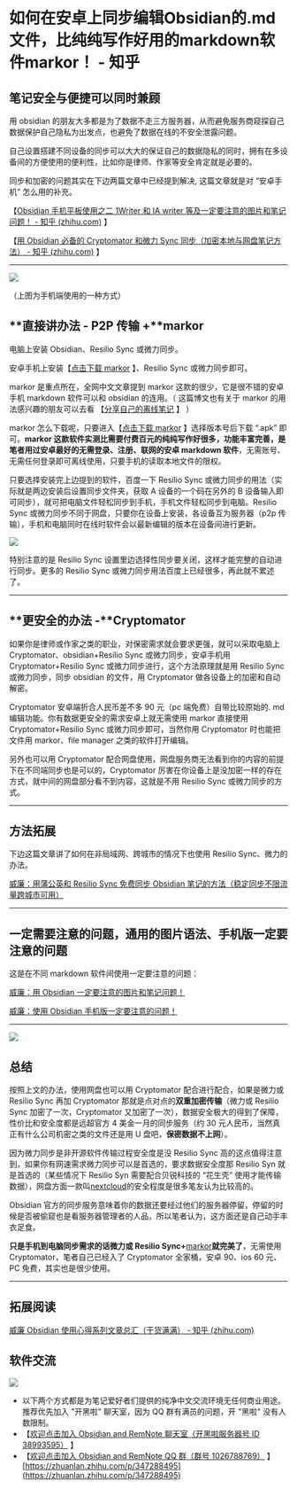 # 如何在安卓上同步编辑Obsidian的.md文件，比纯纯写作好用的markdown软件markor！ - 知乎
## 笔记安全与便捷可以同时兼顾

用 obsidian 的朋友大多都是为了数据不走三方服务器，从而避免服务商窥探自己数据保护自己隐私为出发点，也避免了数据在线的不安全泄露问题。

自己设置搭建不同设备的同步可以大大的保证自己的数据隐私的同时，拥有在多设备间的方便使用的便利性，比如你是律师、作家等安全肯定就是必要的。

同步和加密的问题其实在下边两篇文章中已经提到解决, 这篇文章就是对 “安卓手机” 怎么用的补充。

【[Obsidian 手机平板使用之二 1Writer 和 IA writer 等及一定要注意的图片和笔记问题！ - 知乎 (zhihu.com)](https://zhuanlan.zhihu.com/p/220081353) 】

【[用 Obsidian 必备的 Cryptomator 和微力 Sync 同步（加密本地与网盘笔记方法） - 知乎 (zhihu.com)](https://zhuanlan.zhihu.com/p/339981965) 】

* * *

![](https://pic1.zhimg.com/v2-9391f3a5663589c4e364c846d722e0d8_b.jpg)

（上图为手机端使用的一种方式）

## **直接讲办法 - P2P 传输 +**markor

电脑上安装 Obsidian、Resilio Sync 或微力同步。

安卓手机上安装【[点击下载 markor](https://link.zhihu.com/?target=https%3A//github.com/gsantner/markor/tags) 】、Resilio Sync 或微力同步即可。

markor 是重点所在，全网中文文章提到 markor 这款的很少，它是很不错的安卓手机 markdown 软件可以和 obsidian 的连用。（ 这篇博文也有关于 markor 的用法感兴趣的朋友可以去看 【[分享自己的离线笔记](https://link.zhihu.com/?target=https%3A//unee.wang/post/20200215note) 】 ）

markor 怎么下载呢，只要进入【[点击下载 markor](https://link.zhihu.com/?target=https%3A//github.com/gsantner/markor/tags) 】选择版本号后下载 “.apk” 即可。**markor 这款软件实测比需要付费百元的纯纯写作好很多，功能丰富完善，是笔者用过安卓最好的无需登录、注册、联网的安卓 markdown 软件**，无需账号、无需任何登录即可离线使用，只要手机的读取本地文件的限权。

只要选择安装完上边提到的软件，百度一下 Resilio Sync 或微力同步的用法（实际就是两边安装后设置同步文件夹，获取 A 设备的一个码在另外的 B 设备输入即可同步），就可把电脑文件轻松同步到手机，手机文件轻松同步到电脑。Resilio Sync 或微力同步不同于网盘，只要你在设备上安装，各设备互为服务器（p2p 传输），手机和电脑同时在线时软件会以最新编辑的版本在设备间进行更新。

![](https://pic1.zhimg.com/v2-a30588f6346e6027db2b21297a618540_b.jpg)

特别注意的是 Resilio Sync 设置里边选择性同步要关闭，这样才能完整的自动进行同步。更多的 Resilio Sync 或微力同步用法百度上已经很多，再此就不累述了。

* * *

## **更安全的办法 -**Cryptomator

如果你是律师或作家之类的职业，对保密需求就会要求更强，就可以采取电脑上 Cryptomator、obsidian+Resilio Sync 或微力同步，安卓手机用 Cryptomator+Resilio Sync 或微力同步进行，这个方法原理就是用 Resilio Sync 或微力同步，同步 obsidian 的文件，用 Cryptomator 做各设备上的加密和自动解密。

Cryptomator 安卓端折合人民币差不多 90 元（pc 端免费）自带比较原始的. md 编辑功能。你有数据更安全的需求安卓上就无需使用 markor 直接使用 Cryptomator+Resilio Sync 或微力同步即可，当然你用 Cryptomator 时也能把文件用 markor、file manager 之类的软件打开编辑。

另外也可以用 Cryptomator 配合网盘使用，网盘服务商无法看到你的内容的前提下在不同端同步也是可以的，Cryptomator 厉害在你设备上是没加密一样的存在方式，就中间的网盘部分看不到内容，这就是不用 Resilio Sync 或微力同步的方式。

* * *

## 方法拓展

下边这篇文章讲了如何在非局域网、跨城市的情况下也使用 Resilio Sync、微力的办法。

[威廉：用蒲公英和 Resilio Sync 免费同步 Obsidian 笔记的方法（稳定同步不限流量跨城市可用）](https://zhuanlan.zhihu.com/p/352128221)

* * *

## **一定需要注意的问题，通用的图片语法、手机版一定要注意的问题**

这是在不同 markdown 软件间使用一定要注意的问题：

[威廉：用 Obsidian 一定要注意的图片和笔记问题！](https://zhuanlan.zhihu.com/p/268309654)

[威廉：使用 Obsidian 手机版一定要注意的问题！](https://zhuanlan.zhihu.com/p/351859263)

* * *

![](https://pic3.zhimg.com/v2-6879d036a7c6f25a2f31c2a7ef23144e_b.jpg)

## **总结**

按照上文的办法，使用网盘也可以用 Cryptomator 配合进行配合，如果是微力或 Resilio Sync 再加 Cryptomator 那就是点对点的**双重加密传输**（微力或 Resilio Sync 加密了一次，Cryptomator 又加密了一次），数据安全极大的得到了保障，性价比和安全度都是远超官方 4 美金一月的同步服务（约 30 元人民币，当然真正有什么公司机密之类的文件还是用 U 盘吧，**保密数据不上网**）。

因为微力同步是非开源软件传输过程安全度是没 Resilio Sync 高的这点值得注意到，如果你有网速需求微力同步可以是首选的，要求数据安全度那 Resilio Syn 就是首选的（某些情况下 Resilio Syn 需要配合贝锐科技的 “花生壳” 使用才能传输数据），网盘方面一款叫[nextcloud](https://link.zhihu.com/?target=https%3A//nextcloud.com/)的安全程度是很多笔友认为比较高的。

Obsidian 官方的同步服务意味着你的数据还要经过他们的服务器停留，停留的时候是否被偷窥也是看服务器管理者的人品，所以笔者认为，这方面还是自己动手丰衣足食。

**只是手机到电脑同步需求的话微力或 Resilio Sync+**[markor](https://link.zhihu.com/?target=https%3A//github.com/gsantner/markor/tags)**就完美了**，无需使用 Cryptomator，笔者自己已经入了 Cryptomator 全家桶，安卓 90、ios 60 元、PC 免费，其实也是很少使用。

* * *

## **拓展阅读**

[威廉 Obsidian 使用心得系列文章总汇（干货满满） - 知乎 (zhihu.com)](https://zhuanlan.zhihu.com/p/336860525/)

## 软件交流

![](https://pic1.zhimg.com/v2-3a247dd22b793c02e67e4bcbbf0e29a4_b.jpg)

-   以下两个方式都是为笔记爱好者们提供的纯净中文交流环境无任何商业用途。推荐优先加入 "开黑啦" 聊天室，因为 QQ 群有满员的问题，开 "黑啦" 没有人数限制。
-   【[欢迎点击加入 Obsidian and RemNote 聊天室（开黑啦服务器号 ID 38993595）](https://link.zhihu.com/?target=https%3A//kaihei.co/Yz3ciI) 】
-   【[欢迎点击加入 Obsidian and RemNote QQ 群（群号 1026788769）](https://link.zhihu.com/?target=https%3A//jq.qq.com/%3F_wv%3D1027%26k%3D98OOipKU) 】 
    [https://zhuanlan.zhihu.com/p/347288495](https://zhuanlan.zhihu.com/p/347288495)
